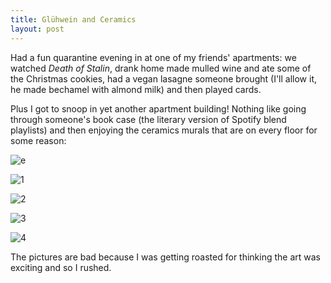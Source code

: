 ```yaml
---
title: Glühwein and Ceramics
layout: post
---
```


Had a fun quarantine evening in at one of my friends' apartments: we watched _Death of Stalin_, drank home made mulled wine and ate some of the Christmas cookies, had a vegan lasagne someone brought (I'll allow it, he made bechamel with almond milk) and then played cards.

Plus I got to snoop in yet another apartment building! Nothing like going through someone's book case (the literary version of Spotify blend playlists) and then enjoying the ceramics murals that are on every floor for some reason:

![e]({{site.baseurl}}/assets/images/oskar_apt/e.jpg)

![1]({{site.baseurl}}/assets/images/oskar_apt/1.jpg)

![2]({{site.baseurl}}/assets/images/oskar_apt/2.jpg)

![3]({{site.baseurl}}/assets/images/oskar_apt/3.jpg)

![4]({{site.baseurl}}/assets/images/oskar_apt/4.jpg)

The pictures are bad because I was getting roasted for thinking the art was exciting and so I rushed.
